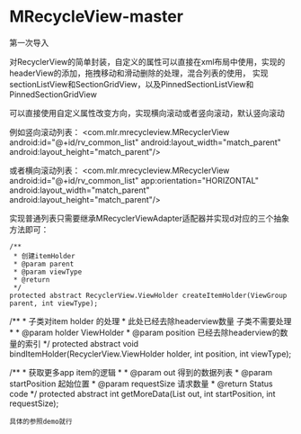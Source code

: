 # MRecycleView-master
第一次导入

对RecyclerView的简单封装，自定义的属性可以直接在xml布局中使用，实现的headerView的添加，拖拽移动和滑动删除的处理，混合列表的使用，
实现sectionListView和SectionGridView，以及PinnedSectionListView和PinnedSectionGridView

可以直接使用自定义属性改变方向，实现横向滚动或者竖向滚动，默认竖向滚动

例如竖向滚动列表：
 <com.mlr.mrecycleview.MRecyclerView
        android:id="@+id/rv_common_list"
        android:layout_width="match_parent"
        android:layout_height="match_parent"/>

或者横向滚动列表：
<com.mlr.mrecycleview.MRecyclerView
        android:id="@+id/rv_common_list"
        app:orientation="HORIZONTAL"
        android:layout_width="match_parent"
        android:layout_height="match_parent"/>

实现普通列表只需要继承MRecyclerViewAdapter适配器并实现d对应的三个抽象方法即可：

    /**
     * 创建itemHolder
     * @param parent
     * @param viewType
     * @return
     */
    protected abstract RecyclerView.ViewHolder createItemHolder(ViewGroup parent, int viewType);
    
   /**
     * 子类对item holder 的处理
     * 此处已经去除headerview数量  子类不需要处理
     *
     * @param holder   ViewHolder
     * @param position 已经去除headerview的数量的索引
     */
    protected abstract void bindItemHolder(RecyclerView.ViewHolder holder, int position, int viewType);
    
   /**
     * 获取更多app item的逻辑
     *
     * @param out           得到的数据列表
     * @param startPosition 起始位置
     * @param requestSize   请求数量
     * @return Status code
     */
    protected abstract int getMoreData(List<Data> out, int startPosition, int requestSize);
    
    具体的参照demo就行
